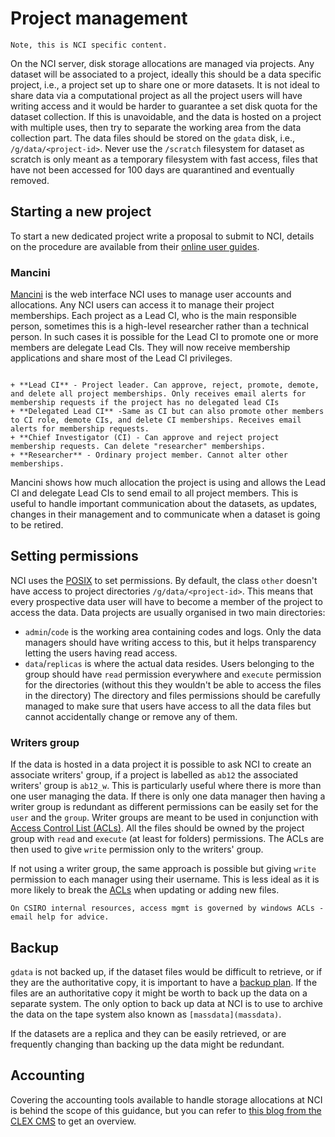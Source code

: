 # Project management

```{warning}
Note, this is NCI specific content.
```

On the NCI server, disk storage allocations are managed via projects. Any dataset will be associated to a project, ideally this should be a data specific project, i.e., a project set up to share one or more datasets. It is not ideal to share data via a computational project as all the project users will have writing access and it would be harder to guarantee a set disk quota for the dataset collection.
If this is unavoidable, and the data is hosted on a project with multiple uses, then try to separate the working area from the data collection part.
The data files should be stored on the `gdata` disk, i.e., `/g/data/<project-id>`. Never use the `/scratch` filesystem for dataset as scratch is only meant as a temporary filesystem with fast access, files that have not been accessed for 100 days are quarantined and eventually removed.

## Starting a new project

To start a new dedicated project write a proposal to submit to NCI, details on the procedure are available from their [online user guides](https://opus.nci.org.au/display/Help/How+to+propose+a+new+project).

### Mancini

[Mancini](https://my.nci.org.au/mancini/login?next=/mancini/) is the web interface NCI uses to manage user accounts and allocations. Any NCI users can access it to manage their project memberships. Each project as a Lead CI, who is the main responsible person, sometimes this is a high-level researcher rather than a technical person. In such cases it is possible for the Lead CI to promote one or more members are delegate Lead CIs. They will now receive membership applications and share most of the Lead CI privileges.

```{dropdown} **Project Roles**

+ **Lead CI** - Project leader. Can approve, reject, promote, demote, and delete all project memberships. Only receives email alerts for membership requests if the project has no delegated lead CIs
+ **Delegated Lead CI** -Same as CI but can also promote other members to CI role, demote CIs, and delete CI memberships. Receives email alerts for membership requests.
+ **Chief Investigator (CI) - Can approve and reject project membership requests. Can delete "researcher" memberships.
+ **Researcher** - Ordinary project member. Cannot alter other memberships.
```

Mancini shows how much allocation the project is using and allows the Lead CI and delegate Lead CIs to send email to all project members. This is useful to handle important communication about the datasets, as updates, changes in their management and to communicate when a dataset is going to be retired.
 
## Setting permissions
NCI uses the [POSIX](posix) to set permissions.
By default, the class `other` doesn't have access to project directories `/g/data/<project-id>`. This means that every prospective data user will have to become a member of the project to access the data. 
Data projects are usually organised in two main directories:
- `admin`/`code` is the working area containing codes and logs. Only the data managers should have writing access to this, but it helps transparency letting the users having read access. 
- `data`/`replicas` is where the actual data resides. Users belonging to the group should have `read` permission everywhere and `execute` permission for the directories (without this they wouldn't be able to access the files in the directory) 
The directory and files permissions should be carefully managed to make sure that users have access to all the data files but cannot accidentally change or remove any of them.

### Writers group
If the data is hosted in a data project it is possible to ask NCI to create an associate writers' group, if a project is labelled as `ab12` the associated writers' group is `ab12_w`.
This is particularly useful where there is more than one user managing the data. If there is only one data manager then having a writer group is redundant as different permissions can be easily set for the `user` and the `group`. Writer groups are meant to be used in conjunction with [Access Control List (ACLs)](acls). 
All the files should be owned by the project group with `read` and `execute` (at least for folders) permissions. The ACLs are then used to give `write` permission only to the writers' group.

If not using a writer group, the same approach is possible but giving `write` permission to each manager using their username. This is less ideal as it is more likely to break the [ACLs](acls) when updating or adding new files.

```{warning}
On CSIRO internal resources, access mgmt is governed by windows ACLs - email help for advice.
```

## Backup
`gdata` is not backed up, if the dataset files would be difficult to retrieve, or if they are the authoritative copy, it is important to have a [backup plan](../concepts/backup.md). If the files are an authoritative copy it might be worth to back up the data on a separate system. 
The only option to back up data at NCI is to use to archive the data on the tape system also known as `[massdata](massdata)`.

If the datasets are a replica and they can be easily retrieved, or are frequently changing than backing up the data might be redundant.

## Accounting
Covering the accounting tools available to handle storage allocations at NCI is behind the scope of this guidance, but you can refer to [this blog from the CLEX CMS](https://climate-cms.org/posts/2022-04-26-storage-where-what-why-how.html) to get an overview.
